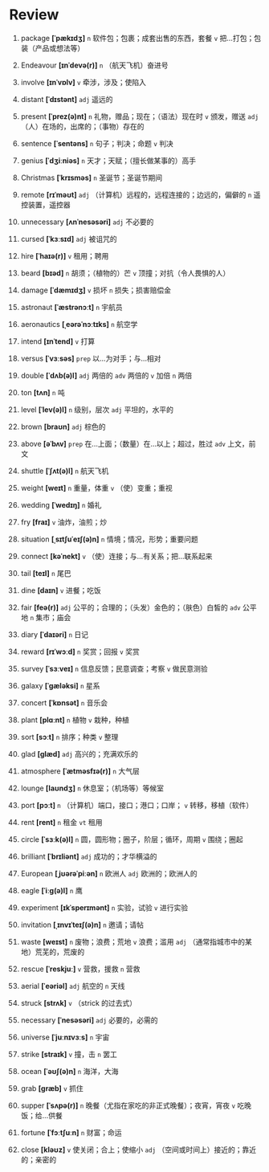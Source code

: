 # Review
1. package **[ˈpækɪdʒ]** `n` 软件包；包裹；成套出售的东西，套餐 `v` 把...打包；包装（产品或想法等）

2. Endeavour **[ɪnˈdevə(r)]** `n` （航天飞机）奋进号

3. involve **[ɪnˈvɒlv]** `v` 牵涉，涉及；使陷入

4. distant **[ˈdɪstənt]** `adj` 遥远的

5. present **[ˈprez(ə)nt]** `n` 礼物，赠品；现在；（语法）现在时 `v` 颁发，赠送 `adj` （人）在场的，出席的；（事物）存在的

6. sentence **[ˈsentəns]** `n` 句子；判决；命题 `v` 判决

7. genius **[ˈdʒiːniəs]** `n` 天才；天赋；（擅长做某事的）高手

8. Christmas **[ˈkrɪsməs]** `n` 圣诞节；圣诞节期间

9. remote **[rɪˈməʊt]** `adj` （计算机）远程的，远程连接的；边远的，偏僻的 `n` 遥控装置，遥控器

10. unnecessary **[ʌnˈnesəsəri]** `adj` 不必要的

11. cursed **[ˈkɜːsɪd]** `adj` 被诅咒的

12. hire **[ˈhaɪə(r)]** `v` 租用；聘用

13. beard **[bɪəd]** `n` 胡须；（植物的）芒 `v` 顶撞；对抗（令人畏惧的人）

14. damage **[ˈdæmɪdʒ]** `v` 损坏 `n` 损失；损害赔偿金

15. astronaut **[ˈæstrənɔːt]** `n` 宇航员

16. aeronautics **[ˌeərəˈnɔːtɪks]** `n` 航空学

17. intend **[ɪnˈtend]** `v` 打算

18. versus **[ˈvɜːsəs]** `prep` 以...为对手；与...相对

19. double **[ˈdʌb(ə)l]** `adj` 两倍的 `adv` 两倍的 `v` 加倍 `n` 两倍

20. ton **[tʌn]** `n` 吨

21. level **[ˈlev(ə)l]** `n` 级别，层次 `adj` 平坦的，水平的

22. brown **[braʊn]** `adj` 棕色的

23. above **[əˈbʌv]** `prep` 在...上面；（数量）在...以上；超过，胜过 `adv` 上文，前文

24. shuttle **[ˈʃʌt(ə)l]** `n` 航天飞机

25. weight **[weɪt]** `n` 重量，体重 `v` （使）变重；重视

26. wedding **[ˈwedɪŋ]** `n` 婚礼

27. fry **[fraɪ]** `v` 油炸，油煎；炒

28. situation **[ˌsɪtʃuˈeɪʃ(ə)n]** `n` 情境；情况，形势；重要问题

29. connect **[kəˈnekt]** `v` （使）连接；与...有关系；把...联系起来

30. tail **[teɪl]** `n` 尾巴

31. dine **[daɪn]** `v` 进餐；吃饭

32. fair **[feə(r)]** `adj` 公平的；合理的；（头发）金色的；（肤色）白皙的 `adv` 公平地 `n` 集市；庙会

33. diary **[ˈdaɪəri]** `n` 日记

34. reward **[rɪˈwɔːd]** `n` 奖赏；回报 `v` 奖赏

35. survey **[ˈsɜːveɪ]** `n` 信息反馈；民意调查；考察 `v` 做民意测验

36. galaxy **[ˈɡæləksi]** `n` 星系

37. concert **[ˈkɒnsət]** `n` 音乐会

38. plant **[plɑːnt]** `n` 植物 `v` 栽种，种植

39. sort **[sɔːt]** `n` 排序；种类 `v` 整理

40. glad **[ɡlæd]** `adj` 高兴的；充满欢乐的

41. atmosphere **[ˈætməsfɪə(r)]** `n` 大气层

42. lounge **[laʊndʒ]** `n` 休息室；（机场等）等候室

43. port **[pɔːt]** `n` （计算机）端口，接口；港口；口岸； `v` 转移，移植（软件）

44. rent **[rent]** `n` 租金 `vt` 租用

45. circle **[ˈsɜːk(ə)l]** `n` 圆，圆形物；圈子，阶层；循环，周期 `v` 围绕；圈起

46. brilliant **[ˈbrɪliənt]** `adj` 成功的；才华横溢的

47. European **[ˌjʊərəˈpiːən]** `n` 欧洲人 `adj` 欧洲的；欧洲人的

48. eagle **[ˈiːɡ(ə)l]** `n` 鹰

49. experiment **[ɪkˈsperɪmənt]** `n` 实验，试验 `v` 进行实验

50. invitation **[ˌɪnvɪˈteɪʃ(ə)n]** `n` 邀请；请帖

51. waste **[weɪst]** `n` 废物；浪费；荒地 `v` 浪费；滥用 `adj` （通常指城市中的某地）荒芜的，荒废的

52. rescue **[ˈreskjuː]** `v` 营救，援救 `n` 营救

53. aerial **[ˈeəriəl]** `adj` 航空的 `n` 天线

54. struck **[strʌk]** `v` （strick 的过去式）

55. necessary **[ˈnesəsəri]** `adj` 必要的，必需的

56. universe **[ˈjuːnɪvɜːs]** `n` 宇宙

57. strike **[straɪk]** `v` 撞，击 `n` 罢工

58. ocean **[ˈəʊʃ(ə)n]** `n` 海洋，大海

59. grab **[ɡræb]** `v` 抓住

60. supper **[ˈsʌpə(r)]** `n` 晚餐（尤指在家吃的非正式晚餐）；夜宵，宵夜 `v` 吃晚饭；给...供餐

61. fortune **[ˈfɔːtʃuːn]** `n` 财富；命运

62. close **[kləʊz]** `v` 使关闭；合上；使缩小 `adj` （空间或时间上）接近的；靠近的；亲密的

